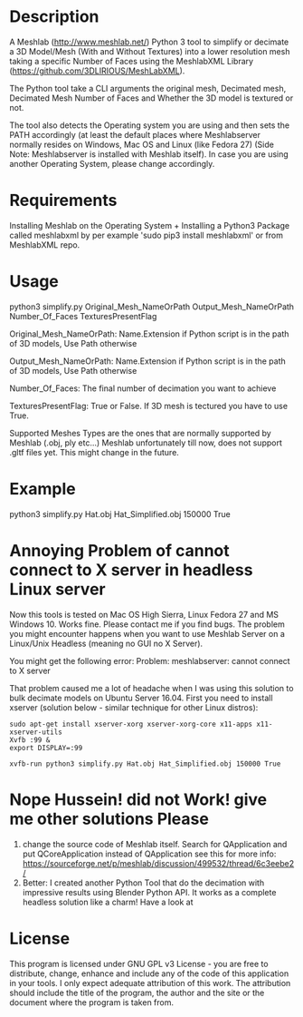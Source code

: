 # Description
A Meshlab (http://www.meshlab.net/) Python 3 tool to simplify or decimate a 3D Model/Mesh  (With and Without Textures) into a lower resolution mesh taking a specific Number of Faces using the MeshlabXML Library (https://github.com/3DLIRIOUS/MeshLabXML).

The Python tool take a CLI arguments the original mesh, Decimated mesh, Decimated Mesh Number of Faces and Whether the 3D model is textured or not.

The tool also detects the Operating system you are using and then sets the PATH accordingly  (at least the default places where Meshlabserver normally resides on Windows, Mac OS and Linux (like Fedora 27) (Side Note: Meshlabserver is installed with Meshlab itself).
In case you are using another Operating System, please change accordingly.

# Requirements
Installing Meshlab on the Operating System + Installing a Python3 Package called meshlabxml by per example 'sudo pip3 install meshlabxml' or from MeshlabXML repo.

# Usage           
python3 simplify.py Original_Mesh_NameOrPath Output_Mesh_NameOrPath Number_Of_Faces TexturesPresentFlag

Original_Mesh_NameOrPath: Name.Extension if Python script is in the path of 3D models, Use Path otherwise

Output_Mesh_NameOrPath: Name.Extension if Python script is in the path of 3D models, Use Path otherwise

Number_Of_Faces: The final number of decimation you want to achieve

TexturesPresentFlag: True or False. If 3D mesh is tectured you have to use True.

Supported Meshes Types are the ones that are normally supported by Meshlab (.obj, ply etc...)
Meshlab unfortunately till now, does not support .gltf files yet. This might change in the future.

# Example 
python3 simplify.py Hat.obj Hat_Simplified.obj 150000 True


# Annoying Problem of cannot connect to X server in headless Linux server
Now this tools is tested on Mac OS High Sierra, Linux Fedora 27 and MS Windows 10. Works fine. Please contact me if you find bugs.
The problem you might encounter happens when you want to use Meshlab Server on a Linux/Unix Headless (meaning no GUI no X Server).

You might get the following error: Problem: meshlabserver: cannot connect to X server

That problem caused me a lot of headache when I was using this solution to bulk decimate models on Ubuntu Server 16.04. First you need to install xserver (solution below - similar technique for other Linux distros):
```
sudo apt-get install xserver-xorg xserver-xorg-core x11-apps x11-xserver-utils
Xvfb :99 &
export DISPLAY=:99

xvfb-run python3 simplify.py Hat.obj Hat_Simplified.obj 150000 True
```
# Nope Hussein! did not Work! give me other solutions Please
1) change the source code of Meshlab itself. Search for QApplication and put QCoreApplication instead of QApplication
see this for more info: https://sourceforge.net/p/meshlab/discussion/499532/thread/6c3eebe2/
2) Better: I created another Python Tool that do the decimation with impressive results using Blender Python API. It works as a complete headless solution like a charm! Have a look at 

# License
This program is licensed under GNU GPL v3 License - you are free to distribute, change, enhance and include any of the code of this application in your tools. I only expect adequate attribution of this work. The attribution should include the title of the program, the author and the site or the document where the program is taken from.
